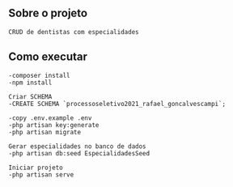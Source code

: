 ## Sobre o projeto
    CRUD de dentistas com especialidades
## Como executar
    -composer install
    -npm install
    
    Criar SCHEMA
    -CREATE SCHEMA `processoseletivo2021_rafael_goncalvescampi`;

    -copy .env.example .env
    -php artisan key:generate
    -php artisan migrate

    Gerar especialidades no banco de dados
    -php artisan db:seed EspecialidadesSeed
    
    Iniciar projeto
    -php artisan serve
